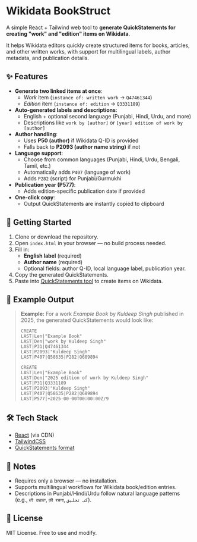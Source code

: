 # Wikidata BookStruct

A simple React + Tailwind web tool to **generate QuickStatements for creating "work" and "edition" items on Wikidata**.  

It helps Wikidata editors quickly create structured items for books, articles, and other written works, with support for multilingual labels, author metadata, and publication details.

## ✨ Features

- **Generate two linked items at once**:
  - *Work* item (`instance of: written work` → `Q47461344`)
  - *Edition* item (`instance of: edition` → `Q3331189`)
- **Auto-generated labels and descriptions**:
  - English + optional second language (Punjabi, Hindi, Urdu, and more)
  - Descriptions like `work by [author]` or `[year] edition of work by [author]`
- **Author handling**:
  - Uses **P50 (author)** if Wikidata Q-ID is provided  
  - Falls back to **P2093 (author name string)** if not
- **Language support**:
  - Choose from common languages (Punjabi, Hindi, Urdu, Bengali, Tamil, etc.)
  - Automatically adds `P407` (language of work)  
  - Adds `P282` (script) for Punjabi/Gurmukhi
- **Publication year (P577)**:
  - Adds edition-specific publication date if provided
- **One-click copy**:
  - Output QuickStatements are instantly copied to clipboard

## 🚀 Getting Started

1. Clone or download the repository.
2. Open `index.html` in your browser — no build process needed.
3. Fill in:
   - **English label** (required)
   - **Author name** (required)
   - Optional fields: author Q-ID, local language label, publication year.
4. Copy the generated QuickStatements.
5. Paste into [QuickStatements tool](https://quickstatements.toolforge.org/) to create items on Wikidata.

## 📝 Example Output

> **Example:** For a work *Example Book* by *Kuldeep Singh* published in 2025, the generated QuickStatements would look like:
>
> ```
> CREATE
> LAST|Len|"Example Book"
> LAST|Den|"work by Kuldeep Singh"
> LAST|P31|Q47461344
> LAST|P2093|"Kuldeep Singh"
> LAST|P407|Q58635|P282|Q689894
> 
> CREATE
> LAST|Len|"Example Book"
> LAST|Den|"2025 edition of work by Kuldeep Singh"
> LAST|P31|Q3331189
> LAST|P2093|"Kuldeep Singh"
> LAST|P407|Q58635|P282|Q689894
> LAST|P577|+2025-00-00T00:00:00Z/9
> ```

## 🛠️ Tech Stack

- [React](https://reactjs.org/) (via CDN)
- [TailwindCSS](https://tailwindcss.com/)
- [QuickStatements format](https://www.wikidata.org/wiki/Help:QuickStatements)

## 📌 Notes

- Requires only a browser — no installation.
- Supports multilingual workflows for Wikidata book/edition entries.
- Descriptions in Punjabi/Hindi/Urdu follow natural language patterns (e.g., `ਦੀ ਰਚਨਾ`, `की रचना`, `کی تخلیق`).

## 📄 License

MIT License. Free to use and modify.  
